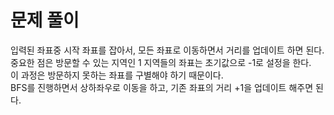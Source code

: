 # 문제 풀이

입력된 좌표중 시작 좌표를 잡아서, 모든 좌표로 이동하면서 거리를 업데이트 하면 된다.   
중요한 점은 방문할 수 있는 지역인 1 지역들의 좌표는 초기값으로 -1로 설정을 한다.   
이 과정은 방문하지 못하는 좌표를 구별해야 하기 때문이다.   
BFS를 진행하면서 상하좌우로 이동을 하고, 기존 좌표의 거리 +1을 업데이트 해주면 된다.